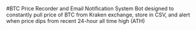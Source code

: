 #BTC Price Recorder and Email Notification System 
Bot designed to constantly pull price of BTC from Kraken exchange, store in CSV, and alert when price dips from recent 24-hour all time high (ATH)
